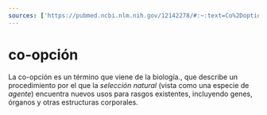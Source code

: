 ```yaml
---
sources: ['https://pubmed.ncbi.nlm.nih.gov/12142278/#:~:text=Co%2Doption%20occurs%20when%20natural,proteins%20they%20encode%2C%20or%20both', 'http://www.encuentros.uma.es/encuentros100/evodevo.htm'] 
---
```

# co-opción
La co-opción es un término que viene de la biología., que describe un procedimiento por el que la *selección natural* (vista como una especie de *agente*) encuentra nuevos usos para rasgos existentes, incluyendo genes, órganos y otras estructuras corporales.
